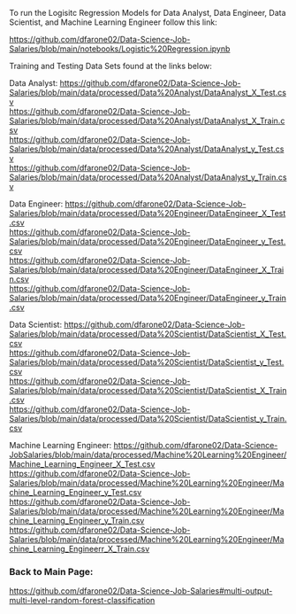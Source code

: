 To run the Logisitc Regression Models for Data Analyst, Data Engineer, Data Scientist, and Machine Learning Engineer follow this link:

https://github.com/dfarone02/Data-Science-Job-Salaries/blob/main/notebooks/Logistic%20Regression.ipynb

Training and Testing Data Sets found at the links below:

Data Analyst:
https://github.com/dfarone02/Data-Science-Job-Salaries/blob/main/data/processed/Data%20Analyst/DataAnalyst_X_Test.csv <br>
https://github.com/dfarone02/Data-Science-Job-Salaries/blob/main/data/processed/Data%20Analyst/DataAnalyst_X_Train.csv <br>
https://github.com/dfarone02/Data-Science-Job-Salaries/blob/main/data/processed/Data%20Analyst/DataAnalyst_y_Test.csv <br>
https://github.com/dfarone02/Data-Science-Job-Salaries/blob/main/data/processed/Data%20Analyst/DataAnalyst_y_Train.csv <br>

Data Engineer:
https://github.com/dfarone02/Data-Science-Job-Salaries/blob/main/data/processed/Data%20Engineer/DataEngineer_X_Test.csv <br>
https://github.com/dfarone02/Data-Science-Job-Salaries/blob/main/data/processed/Data%20Engineer/DataEngineer_y_Test.csv <br>
https://github.com/dfarone02/Data-Science-Job-Salaries/blob/main/data/processed/Data%20Engineer/DataEngineer_X_Train.csv <br>
https://github.com/dfarone02/Data-Science-Job-Salaries/blob/main/data/processed/Data%20Engineer/DataEngineer_y_Train.csv <br>

Data Scientist:
https://github.com/dfarone02/Data-Science-Job-Salaries/blob/main/data/processed/Data%20Scientist/DataScientist_X_Test.csv <br>
https://github.com/dfarone02/Data-Science-Job-Salaries/blob/main/data/processed/Data%20Scientist/DataScientist_y_Test.csv <br>
https://github.com/dfarone02/Data-Science-Job-Salaries/blob/main/data/processed/Data%20Scientist/DataScientist_X_Train.csv <br>
https://github.com/dfarone02/Data-Science-Job-Salaries/blob/main/data/processed/Data%20Scientist/DataScientist_y_Train.csv <br>

Machine Learning Engineer:
https://github.com/dfarone02/Data-Science-JobSalaries/blob/main/data/processed/Machine%20Learning%20Engineer/Machine_Learning_Engineer_X_Test.csv <br>
https://github.com/dfarone02/Data-Science-Job-Salaries/blob/main/data/processed/Machine%20Learning%20Engineer/Machine_Learning_Engineer_y_Test.csv <br>
https://github.com/dfarone02/Data-Science-Job-Salaries/blob/main/data/processed/Machine%20Learning%20Engineer/Machine_Learning_Engineer_y_Train.csv <br>
https://github.com/dfarone02/Data-Science-Job-Salaries/blob/main/data/processed/Machine%20Learning%20Engineer/Machine_Learning_Engineerr_X_Train.csv <br>

### Back to Main Page: <br>
https://github.com/dfarone02/Data-Science-Job-Salaries#multi-output-multi-level-random-forest-classification

